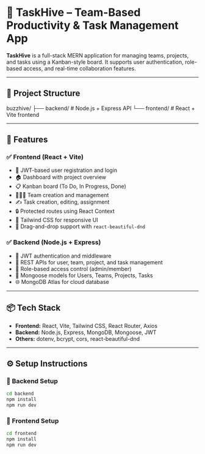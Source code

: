# 🧠 TaskHive – Team-Based Productivity & Task Management App

**TaskHive** is a full-stack MERN application for managing teams, projects, and tasks using a Kanban-style board. It supports user authentication, role-based access, and real-time collaboration features.

---

## 📁 Project Structure

buzzhive/
├── backend/ # Node.js + Express API
└── frontend/ # React + Vite frontend

---

## 🚀 Features

### ✅ Frontend (React + Vite)

- 🔐 JWT-based user registration and login
- 🏠 Dashboard with project overview
- 📋 Kanban board (To Do, In Progress, Done)
- 🧑‍🤝‍🧑 Team creation and management
- ✍️ Task creation, editing, assignment
- 🔒 Protected routes using React Context
- 🎨 Tailwind CSS for responsive UI
- 🔄 Drag-and-drop support with `react-beautiful-dnd`

### ✅ Backend (Node.js + Express)

- 🔐 JWT authentication and middleware
- 🧾 REST APIs for user, team, project, and task management
- 🔐 Role-based access control (admin/member)
- 🧠 Mongoose models for Users, Teams, Projects, Tasks
- 🌐 MongoDB Atlas for cloud database

---

## 📦 Tech Stack

- **Frontend:** React, Vite, Tailwind CSS, React Router, Axios
- **Backend:** Node.js, Express, MongoDB, Mongoose, JWT
- **Others:** dotenv, bcrypt, cors, react-beautiful-dnd

---

## ⚙️ Setup Instructions

### 📌 Backend Setup

```bash
cd backend
npm install
npm run dev
```

### 📌 Frontend Setup

```bash
cd frontend
npm install
npm run dev
```

